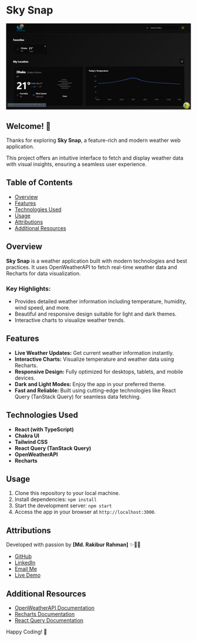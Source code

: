 # Sky Snap

![Design preview for Sky Snap](./src/assets/preview.JPG)

## Welcome! 👋

Thanks for exploring **Sky Snap**, a feature-rich and modern weather web application.

This project offers an intuitive interface to fetch and display weather data with visual insights, ensuring a seamless user experience.

## Table of Contents

- [Overview](#overview)
- [Features](#features)
- [Technologies Used](#technologies-used)
- [Usage](#usage)
- [Attributions](#attributions)
- [Additional Resources](#additional-resources)

## Overview

**Sky Snap** is a weather application built with modern technologies and best practices. It uses OpenWeatherAPI to fetch real-time weather data and Recharts for data visualization.

### Key Highlights:
- Provides detailed weather information including temperature, humidity, wind speed, and more.
- Beautiful and responsive design suitable for light and dark themes.
- Interactive charts to visualize weather trends.

## Features

- **Live Weather Updates:** Get current weather information instantly.
- **Interactive Charts:** Visualize temperature and weather data using Recharts.
- **Responsive Design:** Fully optimized for desktops, tablets, and mobile devices.
- **Dark and Light Modes:** Enjoy the app in your preferred theme.
- **Fast and Reliable:** Built using cutting-edge technologies like React Query (TanStack Query) for seamless data fetching.

## Technologies Used

- **React (with TypeScript)**
- **Chakra UI**
- **Tailwind CSS**
- **React Query (TanStack Query)**
- **OpenWeatherAPI**
- **Recharts**

## Usage

1. Clone this repository to your local machine.
2. Install dependencies: `npm install`
3. Start the development server: `npm start`
4. Access the app in your browser at `http://localhost:3000`.

## Attributions

Developed with passion by **[Md. Rakibur Rahman]** ✨🎨🚀

- [GitHub](https://github.com/rakiburrahman307)
- [LinkedIn](https://www.linkedin.com/in/md-rakibur-rahman-14b33a2a4/)
- [Email Me](mailto:rakiburrahman307@gmail.com)
- [Live Demo](https://product-list-with-cart-challange.netlify.app/)

## Additional Resources

- [OpenWeatherAPI Documentation](https://openweathermap.org/api)
- [Recharts Documentation](https://recharts.org/en-US/)
- [React Query Documentation](https://tanstack.com/query/latest)

Happy Coding! 🚀
